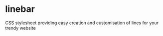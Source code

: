 # linebar
CSS stylesheet providing easy creation and customisation of lines for your trendy website
